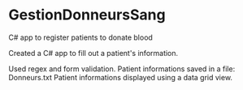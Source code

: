 # GestionDonneursSang
C# app to register patients to donate blood

Created a C# app to fill out a patient's information. 

Used regex and form validation. 
Patient informations saved in a file: Donneurs.txt
Patient informations displayed using a data grid view.

